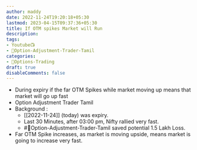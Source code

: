 ```yaml
---
author: maddy
date: 2022-11-24T19:20:18+05:30
lastmod: 2023-04-15T09:37:36+05:30
title: If OTM spikes Market will Run
description: 
tags:
- Youtube📺
- 🧔Option-Adjustment-Trader-Tamil 
categories: 
- 🤹Options-Trading
draft: true
disableComments: false
---
```

- During expiry if the far OTM Spikes while market moving up means that market will go up fast
- Option Adjustment Trader Tamil
- Background :
	- [[2022-11-24]] (today) was expiry.
	- Last 30 Minutes, after 03:00 pm, Nifty rallied very fast.
	- #🧔Option-Adjustment-Trader-Tamil saved potential 1.5 Lakh Loss.
- Far OTM Spike increases, as market is moving upside, means market is going to increase very fast.